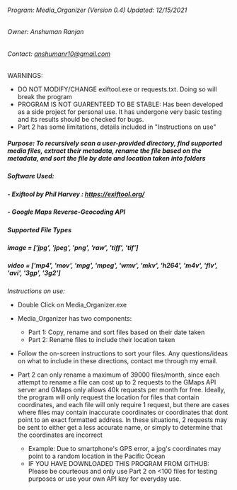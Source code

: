 ###### Program: Media_Organizer (Version 0.4) Updated: 12/15/2021
###### Owner: Anshuman Ranjan
###### Contact: anshumanr10@gmail.com

WARNINGS:
- DO NOT MODIFY/CHANGE exiftool.exe or requests.txt. Doing so will break the program
- PROGRAM IS NOT GUARENTEED TO BE STABLE: Has been developed as a side project for personal use.
	It has undergone very basic testing and its results should be checked for bugs.
- Part 2 has some limitations, details included in "Instructions on use"

##### Purpose: To recursively scan a user-provided directory, find supported media files, extract their metadata, rename the file based on the metadata, and sort the file by date and location taken into folders

##### Software Used:
#####	- Exiftool by Phil Harvey : https://exiftool.org/
#####	- Google Maps Reverse-Geocoding API

##### Supported File Types
#####	image = ['jpg', 'jpeg', 'png', 'raw', 'tiff', 'tif']
#####	video = ['mp4', 'mov', 'mpg', 'mpeg', 'wmv', 'mkv', 'h264', 'm4v', 'flv', 'avi', '3gp', '3g2']


*Instructions on use:* 

- Double Click on Media_Organizer.exe

- Media_Organizer has two components:
	- Part 1: Copy, rename and sort files based on their date taken
	- Part 2: Rename files to include their location taken

- Follow the on-screen instructions to sort your files. Any questions/ideas on what to include in these directions,
  contact me through my email.

- Part 2 can only rename a maximum of 39000 files/month, since each attempt to rename a file can cost up to 2 requests
  to the GMaps API server and GMaps only allows 40k requests per month for free. Ideally, the program will only request the location
  for files that contain coordinates, and each file will only require 1 request, but there are cases where files may contain inaccurate
  coordinates or coordinates that dont point to an exact formatted address. In these situations, 2 requests may be sent to either
  get a less accurate name, or simply to determine that the coordinates are incorrect
	- Example: Due to smartphone's GPS error, a jpg's coordinates may point to a random location in the Pacific Ocean
	- IF YOU HAVE DOWNLOADED THIS PROGRAM FROM GITHUB: Please be courteous and only use Part 2 on <100 files for testing purposes
	  or use your own API key for everyday use.
